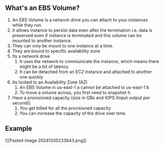 
## What's an EBS Volume?

1. An EBS Volume is a network drive you can attach to your instances while they run.
2. It allows instance to persist data even after the termination i.e. data is preserved even if instance is terminated and this volume can be mounted to another instance.
3. They can only be mount to one instance at a time.
4. They are bound to specific availability zone
5. Its a network drive
	1. It uses the network to communicate the instance, which means there might be a bit of latency
	2. It can be detached from an EC2 instance and attached to another one quickly
6. Its locked to an Availability Zone (AZ)
	1. An EBS Volume in us-east-1 a cannot be attached to us-east-1 b
	2. To move a volume across, you first need to snapshot it.
7. Have a provisioned capacity (size in GBs and IOPS (Input output per second))
	1. You get billed for all the provisioned capacity
	2. You can increase the capacity of the drive over time.

## Example

![[Pasted image 20241205233843.png]]

 
